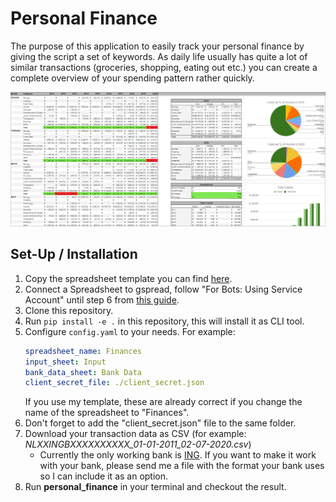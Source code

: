# Personal Finance
The purpose of this application to easily track your personal finance by giving the script a set of keywords.
As daily life usually has quite a lot of similar transactions (groceries, shopping, eating out etc.)
you can create a complete overview of your spending pattern rather quickly.

![](images/SpreadsheetImageExample.PNG)

## Set-Up / Installation
1. Copy the spreadsheet template you can find [here](
https://docs.google.com/spreadsheets/d/183sUTSwVHJ600WKz7DN-OzPW8FxVmDkVkNy6M_GFZsQ/edit?usp=sharing).
2. Connect a Spreadsheet to gspread, follow "For Bots: Using Service Account" until step 6 from [this guide](
https://docs.gspread.org/en/latest/oauth2.html#for-bots-using-service-account).
3. Clone this repository.
4. Run `pip install -e .` in this repository, this will install it as CLI tool.
5. Configure `config.yaml` to your needs. For example:
    ```yaml
    spreadsheet_name: Finances
    input_sheet: Input
    bank_data_sheet: Bank Data
    client_secret_file: ./client_secret.json
    ```
    If you use my template, these are already correct if you change the name of the spreadsheet to "Finances".
6. Don't forget to add the "client_secret.json" file to the same folder.
7. Download your transaction data as CSV (for example: *NLXXINGBXXXXXXXXXX_01-01-2011_02-07-2020.csv*)
    - Currently the only working bank is [ING](https://www.ing.nl/). If you want to make it work with your bank,
    please send me a file with the format your bank uses so I can include it as an option.
8. Run **personal_finance** in your terminal and checkout the result.
